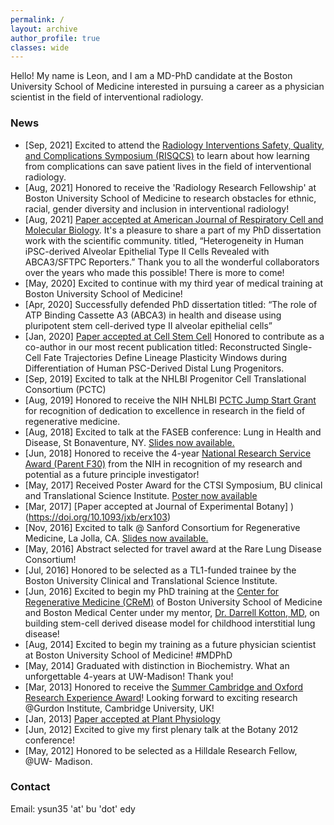 ```yaml
---
permalink: /
layout: archive
author_profile: true
classes: wide
---
```


Hello! My name is Leon, and I am a MD-PhD candidate at the Boston University School of Medicine interested in pursuing a career as a physician scientist in the field of interventional radiology.



### News
- [Sep, 2021] Excited to attend the [Radiology Interventions Safety, Quality, and Complications Symposium (RISQCS)](https://www.bucme.org/live/12827) to learn about how learning from complications can save patient lives in the field of interventional radiology.
- [Aug, 2021] Honored to receive the 'Radiology Research Fellowship' at Boston University School of Medicine to research obstacles for ethnic, racial, gender diversity and inclusion in interventional radiology!
- [Aug, 2021] [Paper accepted at American Journal of Respiratory Cell and Molecular Biology](https://doi.org/10.1165/rcmb.2020-0259OC). It's a pleasure to share a part of my PhD dissertation work with the scientific community. titled, “Heterogeneity in Human iPSC-derived Alveolar Epithelial Type II Cells Revealed with ABCA3/SFTPC Reporters.” Thank you to all the wonderful collaborators over the years who made this possible! There is more to come!
- [May, 2020] Excited to continue with my third year of medical training at Boston University School of Medicine! 
- [Apr, 2020] Successfully defended PhD dissertation titled: “The role of ATP Binding Cassette A3 (ABCA3) in health and disease using pluripotent stem cell-derived type II alveolar epithelial cells”
- [Jan, 2020] [Paper accepted at Cell Stem Cell](http://yleonsun.com/pub_post_nonconfid/1-s2.0-S1934590919305272-main.pdf) Honored to contribute as a co-author in our most recent publication titled: Reconstructed Single-Cell Fate Trajectories Define Lineage Plasticity Windows during Differentiation of Human PSC-Derived Distal Lung Progenitors.
- [Sep, 2019] Excited to talk at the NHLBI Progenitor Cell Translational Consortium (PCTC)
- [Aug, 2019] Honored to receive the NIH NHLBI [PCTC Jump Start Grant](https://translationalcells.org/content/pctc-%E2%80%9Cjump-start%E2%80%9D-awards) for recognition of dedication to excellence in research in the field of regenerative medicine.
- [Aug, 2018] Excited to talk at the FASEB conference: Lung in Health and Disease, St Bonaventure, NY. [Slides now available.](/talk_slides/Yuliang_Leon_Sun_FASEB_2018_final.pdf)
- [Jun, 2018] Honored to receive the 4-year [National Research Service Award (Parent F30)](https://researchtraining.nih.gov/programs/research-education/F30) from the NIH in recognition of my research and potential as a future principle investigator!
- [May, 2017] Received Poster Award for the CTSI Symposium, BU clinical and Translational Science Institute. [Poster now available](/pub_post_nonconfid/Yuliang_Sun_CTSI_Poster_presentation_monitor_37_final.pdf)
- [Mar, 2017] [Paper accepted at Journal of Experimental Botany] )(https://doi.org/10.1093/jxb/erx103)
- [Nov, 2016] Excited to talk @ Sanford Consortium for Regenerative Medicine, La Jolla, CA. [Slides now available.](/talk_slides/chILD_2017_San_Diego_ppt_final.pdf)
- [May, 2016] Abstract selected for travel award at the Rare Lung Disease Consortium!
- [Jul, 2016] Honored to be selected as a TL1-funded trainee by the Boston University Clinical and Translational Science Institute.
- [Jun, 2016] Excited to begin my PhD training at the [Center for Regenerative Medicine (CReM)](https://www.bu.edu/dbin/stemcells/) of Boston University School of Medicine and Boston Medical Center under my mentor, [Dr. Darrell Kotton, MD](https://www.bumc.bu.edu/kottonlab/), on building stem-cell derived disease model for childhood interstitial lung disease!
- [Aug, 2014] Excited to begin my training as a future physician scientist at Boston University School of Medicine! #MDPhD
- [May, 2014] Graduated with distinction in Biochemistry. What an unforgettable 4-years at UW-Madison! Thank you!
- [Mar, 2013] Honored to receive the [Summer Cambridge and Oxford Research Experience Award](https://biochem.wisc.edu/score)! Looking forward to exciting research @Gurdon Institute, Cambridge University, UK!
- [Jan, 2013] [Paper accepted at Plant Physiology](http://yleonsun.com/pub_post_nonconfid/plphys_v161_3_1529.pdf)
- [Jun, 2012] Excited to give my first plenary talk at the Botany 2012 conference!
- [May, 2012] Honored to be selected as a Hilldale Research Fellow, @UW- Madison.



### Contact
Email: ysun35 'at' bu 'dot' edy

